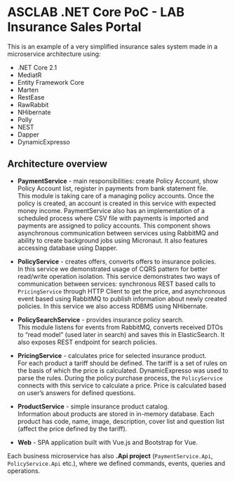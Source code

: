 # ASCLAB .NET Core PoC - LAB Insurance Sales Portal

This is an example of a very simplified insurance sales system made in a microservice architecture using:

* .NET Core 2.1
* MediatR
* Entity Framework Core
* Marten
* RestEase
* RawRabbit
* NHibernate
* Polly
* NEST
* Dapper
* DynamicExpresso

## Architecture overview

* **PaymentService** - main responsibilities: create Policy Account, show Policy Account list, register in payments from bank statement file. \
This module is taking care of a managing policy accounts. Once the policy is created, an account is created in this service with expected money income.  PaymentService also has an implementation of a scheduled process where CSV file with payments is imported and payments are assigned to policy accounts. This component shows asynchronous communication between services using RabbitMQ and ability to create background jobs using Micronaut. It also features accessing database using Dapper.

* **PolicyService** - creates offers, converts offers to insurance policies. \
In this service we demonstrated usage of CQRS pattern for better read/write operation isolation. This service demonstrates two ways of communication between services: synchronous REST based calls to `PricingService` through HTTP Client to get the price, and asynchronous event based using RabbitMQ to publish information about newly created policies. In this service we also access RDBMS using NHibernate.

* **PolicySearchService** - provides insurance policy search. \
This module listens for events from RabbitMQ, converts received DTOs to “read model” (used later in search) and saves this in ElasticSearch. It also exposes REST endpoint for search policies.

* **PricingService** - calculates price for selected insurance product. \
For each product a tariff should be defined. The tariff is a set of rules on the basis of which the price is calculated. DynamicExpresso was used to parse the rules. During the policy purchase process, the `PolicyService` connects with this service to calculate a price. Price is calculated based on user’s answers for defined questions.

* **ProductService** - simple insurance product catalog. \
Information about products are stored in in-memory database. Each product has code, name, image, description, cover list and question list (affect the price defined by the tariff).

* **Web** - SPA application built with Vue.js and Bootstrap for Vue.

Each business microservice has also **.Api project** (`PaymentService.Api`, `PolicyService.Api` etc.), where we defined commands, events, queries and operations.